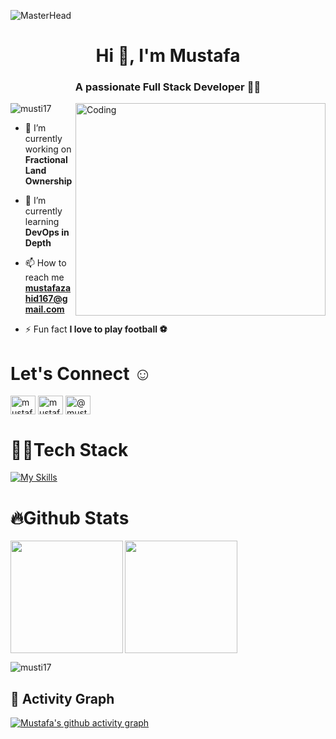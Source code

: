 ![MasterHead](https://raw.githubusercontent.com/halfrost/halfrost/master/icons/header_1.png)
<h1 align="center">Hi 👋, I'm Mustafa</h1>
<h3 align="center">A passionate Full Stack Developer 🤵‍♂️</h3>
<img align="right" alt="Coding" width="400" height="340" src="https://user-images.githubusercontent.com/63050133/156676671-d5b2e362-97d4-4404-9447-dd71ddfea82f.gif">


<p align="left"> <img src="https://komarev.com/ghpvc/?username=musti17&label=Profile%20views&color=0e75b6&style=flat" alt="musti17" /> </p>

- 🔭 I’m currently working on **Fractional Land Ownership**

- 🌱 I’m currently learning **DevOps in Depth**

- 📫 How to reach me **mustafazahid167@gmail.com**

- ⚡ Fun fact **I love to play football ⚽**

# Let's Connect ☺️
<p align="left">
<a href="https://linkedin.com/in/mustafa-zahid" target="blank"><img align="center" src="https://raw.githubusercontent.com/rahuldkjain/github-profile-readme-generator/master/src/images/icons/Social/linked-in-alt.svg" alt="mustafa-zahid" height="30" width="40" /></a>
<a href="https://instagram.com/mustafazahid167" target="blank"><img align="center" src="https://raw.githubusercontent.com/rahuldkjain/github-profile-readme-generator/master/src/images/icons/Social/instagram.svg" alt="mustafazahid167" height="30" width="40" /></a>
<a href="https://www.hackerrank.com/@mustafazahid167" target="blank"><img align="center" src="https://raw.githubusercontent.com/rahuldkjain/github-profile-readme-generator/master/src/images/icons/Social/hackerrank.svg" alt="@mustafazahid167" height="30" width="40" /></a>
</p>

# 👨‍💻Tech Stack
[![My Skills](https://skillicons.dev/icons?i=c,cpp,cs,bash,bootstrap,html,css,js,ts,react,tailwind,dotnet,azure,eclipse,express,git,github,java,jquery,laravel,linux,materialui,mongodb,mysql,nodejs,php,postman,pug,vscode,visualstudio,vite,docker,rabbitmq,solidity,rust,ipfs,fastapi,py,postgres,redis&theme=light)](https://skillicons.dev)

# 🔥Github Stats
<p><img align="left" height="180em" src="https://github-readme-stats-eight-theta.vercel.app/api/top-langs/?username=musti17&layout=compact&langs_count=8&theme=algolia"/></p>


<p><img height="180em" src="https://github-readme-stats-eight-theta.vercel.app/api?username=musti17&show_icons=true&theme=algolia&include_all_commits=true&count_private=true"/></p>

<p><img align="center" src="https://github-readme-streak-stats.herokuapp.com/?user=musti17&theme=github_dark" alt="musti17" /></p>


## 🥷 Activity Graph 
  [![Mustafa's github activity graph](https://github-readme-activity-graph.vercel.app/graph?username=musti17&bg_color=18122B&color=6096B4&line=3A98B9&point=FCFFE7&area=true&hide_border=false)](https://github.com/musti17/github-readme-activity-graph)


